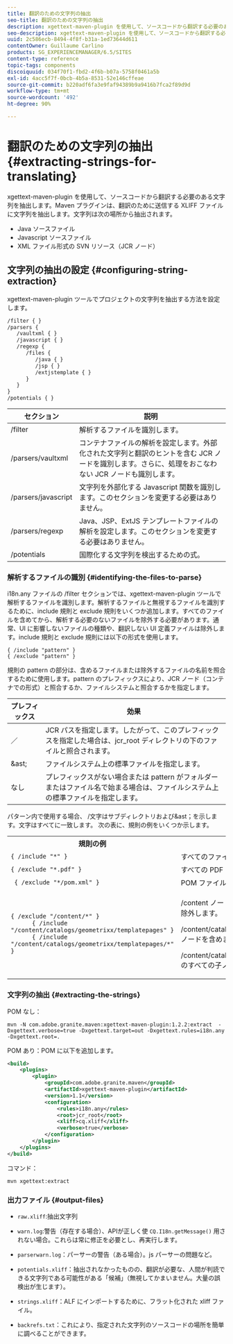 ```yaml
---
title: 翻訳のための文字列の抽出
seo-title: 翻訳のための文字列の抽出
description: xgettext-maven-plugin を使用して、ソースコードから翻訳する必要のある文字列を抽出します
seo-description: xgettext-maven-plugin を使用して、ソースコードから翻訳する必要のある文字列を抽出します
uuid: 2c586ecb-8494-4f8f-b31a-1ed73644d611
contentOwner: Guillaume Carlino
products: SG_EXPERIENCEMANAGER/6.5/SITES
content-type: reference
topic-tags: components
discoiquuid: 034f70f1-fbd2-4f6b-b07a-5758f0461a5b
exl-id: 4acc5f7f-0bcb-4b5a-8531-52e146cffeae
source-git-commit: b220adf6fa3e9faf94389b9a9416b7fca2f89d9d
workflow-type: tm+mt
source-wordcount: '492'
ht-degree: 90%

---
```


# 翻訳のための文字列の抽出{#extracting-strings-for-translating}

xgettext-maven-plugin を使用して、ソースコードから翻訳する必要のある文字列を抽出します。Maven プラグインは、翻訳のために送信する XLIFF ファイルに文字列を抽出します。文字列は次の場所から抽出されます。

* Java ソースファイル
* Javascript ソースファイル
* XML ファイル形式の SVN リソース（JCR ノード）

## 文字列の抽出の設定  {#configuring-string-extraction}

xgettext-maven-plugin ツールでプロジェクトの文字列を抽出する方法を設定します。

```xml
/filter { }
/parsers {
   /vaultxml { }
   /javascript { }
   /regexp {
      /files {
         /java { }
         /jsp { }
         /extjstemplate { }
      }
   }
}
/potentials { }
```

| セクション | 説明 |
|---|---|
| /filter | 解析するファイルを識別します。 |
| /parsers/vaultxml | コンテナファイルの解析を設定します。外部化された文字列と翻訳のヒントを含む JCR ノードを識別します。さらに、処理をおこなわない JCR ノードも識別します。 |
| /parsers/javascript | 文字列を外部化する Javascript 関数を識別します。このセクションを変更する必要はありません。 |
| /parsers/regexp | Java、JSP、ExtJS テンプレートファイルの解析を設定します。このセクションを変更する必要はありません。 |
| /potentials | 国際化する文字列を検出するための式。 |

### 解析するファイルの識別 {#identifying-the-files-to-parse}

i18n.any ファイルの /filter セクションでは、xgettext-maven-plugin ツールで解析するファイルを識別します。解析するファイルと無視するファイルを識別するために、include 規則と exclude 規則をいくつか追加します。すべてのファイルを含めてから、解析する必要のないファイルを除外する必要があります。通常、UI に影響しないファイルの種類や、翻訳しない UI 定義ファイルは除外します。include 規則と exclude 規則には以下の形式を使用します。

```
{ /include "pattern" }
{ /exclude "pattern" }
```

規則の pattern の部分は、含めるファイルまたは除外するファイルの名前を照合するために使用します。pattern のプレフィックスにより、JCR ノード（コンテナでの形式）と照合するか、ファイルシステムと照合するかを指定します。

| プレフィックス | 効果 |
|---|---|
| ／ | JCR パスを指定します。したがって、このプレフィックスを指定した場合は、jcr_root ディレクトリの下のファイルと照合されます。 |
| &amp;ast; | ファイルシステム上の標準ファイルを指定します。 |
| なし | プレフィックスがない場合または pattern がフォルダーまたはファイル名で始まる場合は、ファイルシステム上の標準ファイルを指定します。 |

パターン内で使用する場合、 /文字はサブディレクトリおよび&amp;ast；を示します。文字はすべてに一致します。 次の表に、規則の例をいくつか示します。

<table>
 <tbody>
  <tr>
   <th>規則の例</th>
   <th>効果</th>
  </tr>
  <tr>
   <td><code>{ /include "*" }</code></td>
   <td>すべてのファイルを含めます。</td>
  </tr>
  <tr>
   <td><code>{ /exclude "*.pdf" }</code></td>
   <td>すべての PDF ファイルを除外します。</td>
  </tr>
  <tr>
   <td><code> { /exclude "*/pom.xml" }</code></td>
   <td>POM ファイルを除外します。</td>
  </tr>
  <tr>
   <td><code class="code">{ /exclude "/content/*" }
      { /include "/content/catalogs/geometrixx/templatepages" }
      { /include "/content/catalogs/geometrixx/templatepages/*" }</code></td>
   <td><p>/content ノードの下にあるすべてのファイルを除外します。</p> <p>/content/catalogs/geometrixx/templatepages ノードを含めます。</p> <p>/content/catalogs/geometrixx/templatepagesのすべての子ノードを含めます。</p> </td>
  </tr>
 </tbody>
</table>

### 文字列の抽出  {#extracting-the-strings}

POM なし：

```shell
mvn -N com.adobe.granite.maven:xgettext-maven-plugin:1.2.2:extract  -Dxgettext.verbose=true -Dxgettext.target=out -Dxgettext.rules=i18n.any -Dxgettext.root=.
```

POM あり：POM に以下を追加します。

```xml
<build>
    <plugins>
        <plugin>
            <groupId>com.adobe.granite.maven</groupId>
            <artifactId>xgettext-maven-plugin</artifactId>
            <version>1.1</version>
            <configuration>
                <rules>i18n.any</rules>
                <root>jcr_root</root>
                <xliff>cq.xliff</xliff>
                <verbose>true</verbose>
            </configuration>
        </plugin>
    </plugins>
</build>
```

コマンド：

```shell
mvn xgettext:extract
```

### 出力ファイル {#output-files}

* `raw.xliff`:抽出文字列
* `warn.log`:警告（存在する場合）、APIが正しく使 `CQ.I18n.getMessage()` 用されない場合。これらは常に修正を必要とし、再実行します。

* `parserwarn.log`：パーサーの警告（ある場合）。js パーサーの問題など。
* `potentials.xliff`：抽出されなかったものの、翻訳が必要な、人間が判読できる文字列である可能性がある「候補」（無視してかまいません。大量の誤検出が生じます）。
* `strings.xliff`：ALF にインポートするために、フラット化された xliff ファイル。
* `backrefs.txt`：これにより、指定された文字列のソースコードの場所を簡単に調べることができます。

